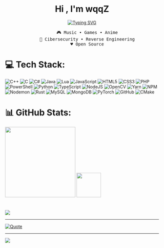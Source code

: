 <h1 align="center">Hi , I'm wqqZ</h1>
<p align="center">
<a href="https://git.io/typing-svg"><img src="https://readme-typing-svg.demolab.com?font=Fira+Code&weight=900&pause=1000&color=5C25F7&center=true&vCenter=true&random=false&width=435&lines=Intrested+In+Reverse+Engineering;Coding+Is+Life;I+Like+Music;Intrested+in+Cybersecurity;Encryption+is+Crucial;%E2%99%A1+Open+Source+%E2%99%A1" alt="Typing SVG" /></a>
</p>

<div align="center">
  <pre>
    🎮 Music • Games • Anime
    📖 Cibersecurity • Reverse Engineering
    ♥️ Open Source
</pre>
</div>

# 💻 Tech Stack:
![C++](https://img.shields.io/badge/c++-%2300599C.svg?style=for-the-badge&logo=c%2B%2B&logoColor=white) ![C](https://img.shields.io/badge/c-%2300599C.svg?style=for-the-badge&logo=c&logoColor=white) ![C#](https://img.shields.io/badge/c%23-%23239120.svg?style=for-the-badge&logo=csharp&logoColor=white) ![Java](https://img.shields.io/badge/java-%23ED8B00.svg?style=for-the-badge&logo=openjdk&logoColor=white) ![Lua](https://img.shields.io/badge/lua-%232C2D72.svg?style=for-the-badge&logo=lua&logoColor=white) ![JavaScript](https://img.shields.io/badge/javascript-%23323330.svg?style=for-the-badge&logo=javascript&logoColor=%23F7DF1E) ![HTML5](https://img.shields.io/badge/html5-%23E34F26.svg?style=for-the-badge&logo=html5&logoColor=white) ![CSS3](https://img.shields.io/badge/css3-%231572B6.svg?style=for-the-badge&logo=css3&logoColor=white) ![PHP](https://img.shields.io/badge/php-%23777BB4.svg?style=for-the-badge&logo=php&logoColor=white) ![PowerShell](https://img.shields.io/badge/PowerShell-%235391FE.svg?style=for-the-badge&logo=powershell&logoColor=white) ![Python](https://img.shields.io/badge/python-3670A0?style=for-the-badge&logo=python&logoColor=ffdd54) ![TypeScript](https://img.shields.io/badge/typescript-%23007ACC.svg?style=for-the-badge&logo=typescript&logoColor=white) ![NodeJS](https://img.shields.io/badge/node.js-6DA55F?style=for-the-badge&logo=node.js&logoColor=white) ![OpenCV](https://img.shields.io/badge/opencv-%23white.svg?style=for-the-badge&logo=opencv&logoColor=white) ![Yarn](https://img.shields.io/badge/yarn-%232C8EBB.svg?style=for-the-badge&logo=yarn&logoColor=white) ![NPM](https://img.shields.io/badge/NPM-%23CB3837.svg?style=for-the-badge&logo=npm&logoColor=white) ![Nodemon](https://img.shields.io/badge/NODEMON-%23323330.svg?style=for-the-badge&logo=nodemon&logoColor=%BBDEAD) ![Rust](https://img.shields.io/badge/rust-%23000000.svg?style=for-the-badge&logo=rust&logoColor=white) ![MySQL](https://img.shields.io/badge/mysql-4479A1.svg?style=for-the-badge&logo=mysql&logoColor=white) ![MongoDB](https://img.shields.io/badge/MongoDB-%234ea94b.svg?style=for-the-badge&logo=mongodb&logoColor=white) ![PyTorch](https://img.shields.io/badge/PyTorch-%23EE4C2C.svg?style=for-the-badge&logo=PyTorch&logoColor=white) ![GitHub](https://img.shields.io/badge/github-%23121011.svg?style=for-the-badge&logo=github&logoColor=white) ![CMake](https://img.shields.io/badge/CMake-%23008FBA.svg?style=for-the-badge&logo=cmake&logoColor=white)

# 📊 GitHub Stats:

<p justify-content = "flex-end">
      <img src="https://github-readme-stats.vercel.app/api?username=wqq-z&theme=catppuccin_mocha&hide_border=true&include_all_commits=false&count_private=false" height="230px">
      <img src="https://github-readme-stats.vercel.app/api/top-langs/?username=wqq-z&langs_count=10&show_icons=true&theme=catppuccin_mocha&hide_border=true&include_all_commits=false&count_private=false&layout=compact" height="80px">
</p>

#

<p justify-content = "center">
      <img src="https://github-readme-streak-stats.herokuapp.com/?user=wqq-z&theme=catppuccin_mocha&hide_border=true">
</p>

---
<p justify-content = "center">
	<a href="https://github.com/piyushsuthar/github-readme-quotes"> <img alt = "Quote" src="https://quotes-github-readme.vercel.app/api?type=horizontal&theme=catppuccin_mocha&animation=grow_out_in&quoteCategory=programming">
</p>
    
---
[![](https://visitcount.itsvg.in/api?id=wqq-z&icon=3&color=1)](https://visitcount.itsvg.in)

<!-- Proudly created with GPRM ( https://gprm.itsvg.in ) -->
